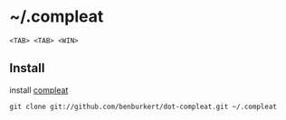 # ~/.compleat

    <TAB> <TAB> <WIN>

## Install

install [compleat][]

`git clone git://github.com/benburkert/dot-compleat.git ~/.compleat`

<!-- Links -->
[compleat]: http://github.com/mbrubeck/compleat/

